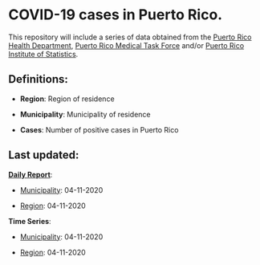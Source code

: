 # COVID-19 cases in Puerto Rico.



This repository will include a series of data obtained from the [Puerto Rico Health Department](http://salud.pr.gov), [Puerto Rico Medical Task Force](http://covid19.pr.gov) and/or [Puerto Rico Institute of Statistics](https://estadisticas.pr/en/covid-19).



## Definitions:

- **Region**: Region of residence

- **Municipality**: Municipality of residence

- **Cases**: Number of positive cases in Puerto Rico



## Last updated:

**[Daily Report](https://github.com/marcmaceira/covid-19-pr-data/blob/master/total.csv)**:

- [Municipality](https://github.com/marcmaceira/covid-19-pr-data/tree/master/daily_reports/by_municipality): 04-11-2020

- [Region](https://github.com/marcmaceira/covid-19-pr-data/tree/master/daily_reports/by_region): 04-11-2020

**Time Series**:

- [Municipality](https://github.com/marcmaceira/covid-19-pr-data/tree/master/time_series/municipality): 04-11-2020

- [Region](https://github.com/marcmaceira/covid-19-pr-data/tree/master/time_series/region): 04-11-2020
